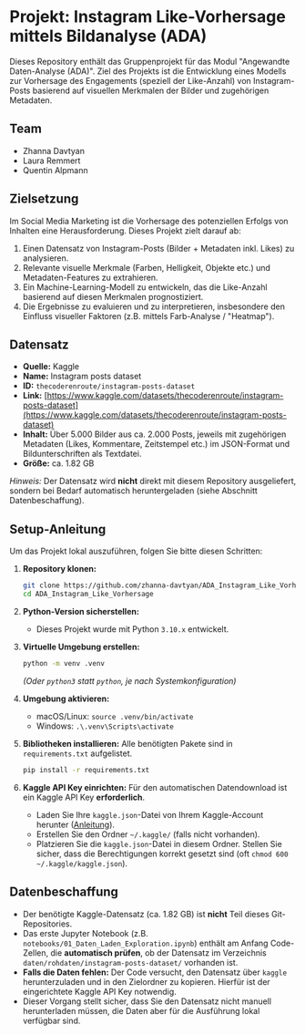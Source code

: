 # Projekt: Instagram Like-Vorhersage mittels Bildanalyse (ADA)

Dieses Repository enthält das Gruppenprojekt für das Modul "Angewandte Daten-Analyse (ADA)". Ziel des Projekts ist die Entwicklung eines Modells zur Vorhersage des Engagements (speziell der Like-Anzahl) von Instagram-Posts basierend auf visuellen Merkmalen der Bilder und zugehörigen Metadaten.

## Team

* Zhanna Davtyan
* Laura Remmert
* Quentin Alpmann


## Zielsetzung

Im Social Media Marketing ist die Vorhersage des potenziellen Erfolgs von Inhalten eine Herausforderung. Dieses Projekt zielt darauf ab:

1.  Einen Datensatz von Instagram-Posts (Bilder + Metadaten inkl. Likes) zu analysieren.
2.  Relevante visuelle Merkmale (Farben, Helligkeit, Objekte etc.) und Metadaten-Features zu extrahieren.
3.  Ein Machine-Learning-Modell zu entwickeln, das die Like-Anzahl basierend auf diesen Merkmalen prognostiziert.
4.  Die Ergebnisse zu evaluieren und zu interpretieren, insbesondere den Einfluss visueller Faktoren (z.B. mittels Farb-Analyse / "Heatmap").

## Datensatz

* **Quelle:** Kaggle
* **Name:** Instagram posts dataset
* **ID:** `thecoderenroute/instagram-posts-dataset`
* **Link:** [https://www.kaggle.com/datasets/thecoderenroute/instagram-posts-dataset](https://www.kaggle.com/datasets/thecoderenroute/instagram-posts-dataset)
* **Inhalt:** Über 5.000 Bilder aus ca. 2.000 Posts, jeweils mit zugehörigen Metadaten (Likes, Kommentare, Zeitstempel etc.) im JSON-Format und Bildunterschriften als Textdatei.
* **Größe:** ca. 1.82 GB

*Hinweis:* Der Datensatz wird **nicht** direkt mit diesem Repository ausgeliefert, sondern bei Bedarf automatisch heruntergeladen (siehe Abschnitt Datenbeschaffung).

## Setup-Anleitung

Um das Projekt lokal auszuführen, folgen Sie bitte diesen Schritten:

1.  **Repository klonen:**
    ```bash
    git clone https://github.com/zhanna-davtyan/ADA_Instagram_Like_Vorhersage.git
    cd ADA_Instagram_Like_Vorhersage
    ```
2.  **Python-Version sicherstellen:** 
    * Dieses Projekt wurde mit Python `3.10.x` entwickelt. 

3.  **Virtuelle Umgebung erstellen:**
    ```bash
    python -m venv .venv
    ```
    *(Oder `python3` statt `python`, je nach Systemkonfiguration)*
4.  **Umgebung aktivieren:**
    * macOS/Linux: `source .venv/bin/activate`
    * Windows: `.\.venv\Scripts\activate`
5.  **Bibliotheken installieren:** Alle benötigten Pakete sind in `requirements.txt` aufgelistet.
    ```bash
    pip install -r requirements.txt
    ```
6.  **Kaggle API Key einrichten:** Für den automatischen Datendownload ist ein Kaggle API Key **erforderlich**.
    * Laden Sie Ihre `kaggle.json`-Datei von Ihrem Kaggle-Account herunter ([Anleitung](https://www.kaggle.com/docs/api#authentication)).
    * Erstellen Sie den Ordner `~/.kaggle/` (falls nicht vorhanden).
    * Platzieren Sie die `kaggle.json`-Datei in diesem Ordner. Stellen Sie sicher, dass die Berechtigungen korrekt gesetzt sind (oft `chmod 600 ~/.kaggle/kaggle.json`).

## Datenbeschaffung

* Der benötigte Kaggle-Datensatz (ca. 1.82 GB) ist **nicht** Teil dieses Git-Repositories.
* Das erste Jupyter Notebook (z.B. `notebooks/01_Daten_Laden_Exploration.ipynb`) enthält am Anfang Code-Zellen, die **automatisch prüfen**, ob der Datensatz im Verzeichnis `daten/rohdaten/instagram-posts-dataset/` vorhanden ist.
* **Falls die Daten fehlen:** Der Code versucht, den Datensatz über `kaggle` herunterzuladen und in den Zielordner zu kopieren. Hierfür ist der eingerichtete Kaggle API Key notwendig.
* Dieser Vorgang stellt sicher, dass Sie den Datensatz nicht manuell herunterladen müssen, die Daten aber für die Ausführung lokal verfügbar sind.

